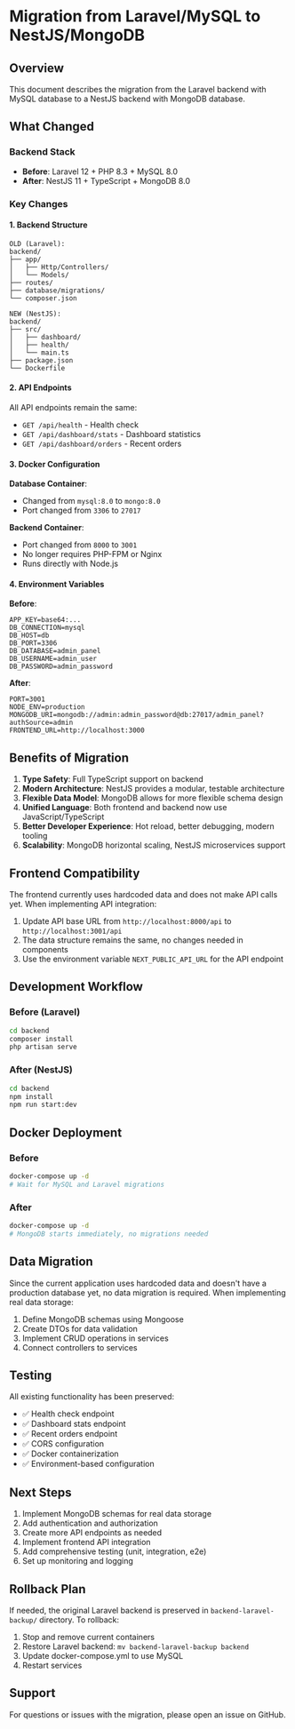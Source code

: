 # Migration from Laravel/MySQL to NestJS/MongoDB

## Overview
This document describes the migration from the Laravel backend with MySQL database to a NestJS backend with MongoDB database.

## What Changed

### Backend Stack
- **Before**: Laravel 12 + PHP 8.3 + MySQL 8.0
- **After**: NestJS 11 + TypeScript + MongoDB 8.0

### Key Changes

#### 1. Backend Structure
```
OLD (Laravel):
backend/
├── app/
│   ├── Http/Controllers/
│   └── Models/
├── routes/
├── database/migrations/
└── composer.json

NEW (NestJS):
backend/
├── src/
│   ├── dashboard/
│   ├── health/
│   └── main.ts
├── package.json
└── Dockerfile
```

#### 2. API Endpoints
All API endpoints remain the same:
- `GET /api/health` - Health check
- `GET /api/dashboard/stats` - Dashboard statistics
- `GET /api/dashboard/orders` - Recent orders

#### 3. Docker Configuration

**Database Container**:
- Changed from `mysql:8.0` to `mongo:8.0`
- Port changed from `3306` to `27017`

**Backend Container**:
- Port changed from `8000` to `3001`
- No longer requires PHP-FPM or Nginx
- Runs directly with Node.js

#### 4. Environment Variables

**Before**:
```env
APP_KEY=base64:...
DB_CONNECTION=mysql
DB_HOST=db
DB_PORT=3306
DB_DATABASE=admin_panel
DB_USERNAME=admin_user
DB_PASSWORD=admin_password
```

**After**:
```env
PORT=3001
NODE_ENV=production
MONGODB_URI=mongodb://admin:admin_password@db:27017/admin_panel?authSource=admin
FRONTEND_URL=http://localhost:3000
```

## Benefits of Migration

1. **Type Safety**: Full TypeScript support on backend
2. **Modern Architecture**: NestJS provides a modular, testable architecture
3. **Flexible Data Model**: MongoDB allows for more flexible schema design
4. **Unified Language**: Both frontend and backend now use JavaScript/TypeScript
5. **Better Developer Experience**: Hot reload, better debugging, modern tooling
6. **Scalability**: MongoDB horizontal scaling, NestJS microservices support

## Frontend Compatibility

The frontend currently uses hardcoded data and does not make API calls yet. When implementing API integration:

1. Update API base URL from `http://localhost:8000/api` to `http://localhost:3001/api`
2. The data structure remains the same, no changes needed in components
3. Use the environment variable `NEXT_PUBLIC_API_URL` for the API endpoint

## Development Workflow

### Before (Laravel)
```bash
cd backend
composer install
php artisan serve
```

### After (NestJS)
```bash
cd backend
npm install
npm run start:dev
```

## Docker Deployment

### Before
```bash
docker-compose up -d
# Wait for MySQL and Laravel migrations
```

### After
```bash
docker-compose up -d
# MongoDB starts immediately, no migrations needed
```

## Data Migration

Since the current application uses hardcoded data and doesn't have a production database yet, no data migration is required. When implementing real data storage:

1. Define MongoDB schemas using Mongoose
2. Create DTOs for data validation
3. Implement CRUD operations in services
4. Connect controllers to services

## Testing

All existing functionality has been preserved:
- ✅ Health check endpoint
- ✅ Dashboard stats endpoint
- ✅ Recent orders endpoint
- ✅ CORS configuration
- ✅ Docker containerization
- ✅ Environment-based configuration

## Next Steps

1. Implement MongoDB schemas for real data storage
2. Add authentication and authorization
3. Create more API endpoints as needed
4. Implement frontend API integration
5. Add comprehensive testing (unit, integration, e2e)
6. Set up monitoring and logging

## Rollback Plan

If needed, the original Laravel backend is preserved in `backend-laravel-backup/` directory. To rollback:

1. Stop and remove current containers
2. Restore Laravel backend: `mv backend-laravel-backup backend`
3. Update docker-compose.yml to use MySQL
4. Restart services

## Support

For questions or issues with the migration, please open an issue on GitHub.
